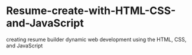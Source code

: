 # Resume-create-with-HTML-CSS-and-JavaScript
 creating resume builder dynamic web development  using the HTML, CSS, and JavaScript

